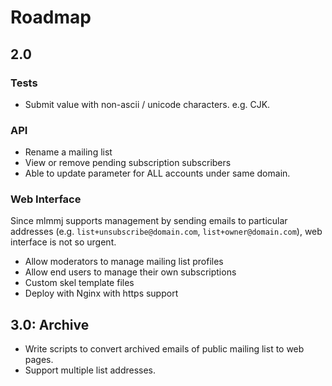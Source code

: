 # Roadmap

## 2.0

### Tests

- Submit value with non-ascii / unicode characters. e.g. CJK.

### API

- Rename a mailing list
- View or remove pending subscription subscribers
- Able to update parameter for ALL accounts under same domain.

### Web Interface

Since mlmmj supports management by sending emails to particular addresses
(e.g. `list+unsubscribe@domain.com`, `list+owner@domain.com`), web
interface is not so urgent.

- Allow moderators to manage mailing list profiles
- Allow end users to manage their own subscriptions
- Custom skel template files
- Deploy with Nginx with https support

## 3.0: Archive

- Write scripts to convert archived emails of public mailing list to web pages.
- Support multiple list addresses.
